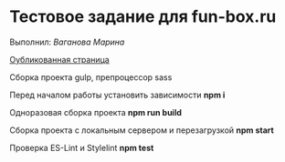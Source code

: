 Тестовое задание для fun-box.ru
========================

Выполнил: *Ваганова Марина*


[Оубликованная страница](https://marina-vaganova.github.io/cat-food/ "Покорми кота")

Сборка проекта gulp, препроцессор sass

Перед началом работы установить зависимости **npm i**

Одноразовая cборка проекта **npm run build**

Сборка проекта с локальным сервером и перезагрузкой **npm start**

Проверка ES-Lint и Stylelint **npm test**
